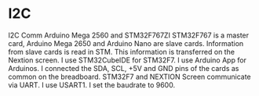 # I2C
I2C Comm Arduino Mega 2560 and STM32F767ZI
STM32F767 is a master card, Arduino Mega 2650 and Arduino Nano are slave cards. Information from slave cards is read in STM.
This information is transferred on the Nextion screen.
I use STM32CubeIDE for STM32F7.
I use Arduino App for Arduinos.
I connected the SDA, SCL, +5V and GND pins of the cards as common on the breadboard.
STM32F7 and NEXTION Screen communicate via UART. I use USART1. I set the baudrate to 9600.
